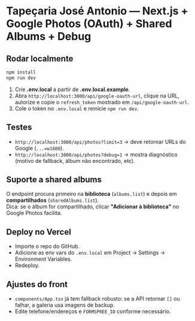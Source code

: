 # Tapeçaria José Antonio — Next.js + Google Photos (OAuth) + Shared Albums + Debug

## Rodar localmente
```bash
npm install
npm run dev
```
1) Crie **.env.local** a partir de **.env.local.example**.  
2) Abra `http://localhost:3000/api/google-oauth-url`, clique na URL, autorize e copie o `refresh_token` mostrado em `/api/google-oauth-url`.  
3) Cole o token no `.env.local` e reinicie `npm run dev`.

## Testes
- `http://localhost:3000/api/photos?limit=3` → deve retornar URLs do Google (`...=w1600`).  
- `http://localhost:3000/api/photos?debug=1` → mostra diagnóstico (motivo de fallback, álbum não encontrado, etc).

## Suporte a shared albums
O endpoint procura primeiro na **biblioteca** (`albums.list`) e depois em **compartilhados** (`sharedAlbums.list`).  
Dica: se o álbum for compartilhado, clicar **"Adicionar à biblioteca"** no Google Photos facilita.

## Deploy no Vercel
- Importe o repo do GitHub.
- Adicione as env vars do `.env.local` em Project → Settings → Environment Variables.
- Redeploy.

## Ajustes do front
- `components/App.tsx` já tem fallback robusto: se a API retornar `[]` ou falhar, a galeria usa imagens de backup.
- Edite telefone/endereços e `FORMSPREE_ID` conforme necessário.

